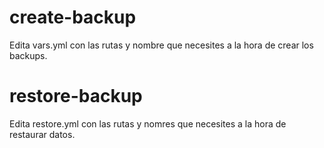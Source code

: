 # create-backup
Edita vars.yml con las rutas y nombre que necesites a la hora de crear los backups.
# restore-backup
Edita restore.yml con las rutas y nomres que necesites a la hora de restaurar datos.
